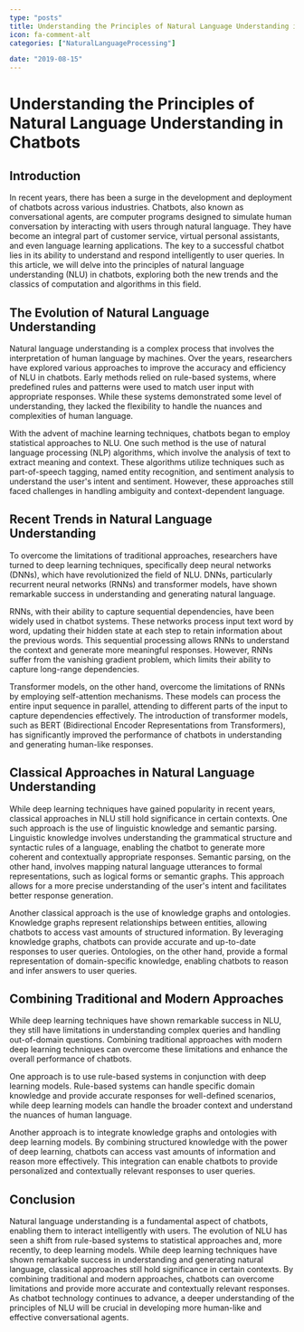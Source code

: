 ```yaml
---
type: "posts"
title: Understanding the Principles of Natural Language Understanding in Chatbots
icon: fa-comment-alt
categories: ["NaturalLanguageProcessing"]

date: "2019-08-15"
---
```




# Understanding the Principles of Natural Language Understanding in Chatbots

## Introduction

In recent years, there has been a surge in the development and deployment of chatbots across various industries. Chatbots, also known as conversational agents, are computer programs designed to simulate human conversation by interacting with users through natural language. They have become an integral part of customer service, virtual personal assistants, and even language learning applications. The key to a successful chatbot lies in its ability to understand and respond intelligently to user queries. In this article, we will delve into the principles of natural language understanding (NLU) in chatbots, exploring both the new trends and the classics of computation and algorithms in this field.

## The Evolution of Natural Language Understanding

Natural language understanding is a complex process that involves the interpretation of human language by machines. Over the years, researchers have explored various approaches to improve the accuracy and efficiency of NLU in chatbots. Early methods relied on rule-based systems, where predefined rules and patterns were used to match user input with appropriate responses. While these systems demonstrated some level of understanding, they lacked the flexibility to handle the nuances and complexities of human language.

With the advent of machine learning techniques, chatbots began to employ statistical approaches to NLU. One such method is the use of natural language processing (NLP) algorithms, which involve the analysis of text to extract meaning and context. These algorithms utilize techniques such as part-of-speech tagging, named entity recognition, and sentiment analysis to understand the user's intent and sentiment. However, these approaches still faced challenges in handling ambiguity and context-dependent language.

## Recent Trends in Natural Language Understanding

To overcome the limitations of traditional approaches, researchers have turned to deep learning techniques, specifically deep neural networks (DNNs), which have revolutionized the field of NLU. DNNs, particularly recurrent neural networks (RNNs) and transformer models, have shown remarkable success in understanding and generating natural language.

RNNs, with their ability to capture sequential dependencies, have been widely used in chatbot systems. These networks process input text word by word, updating their hidden state at each step to retain information about the previous words. This sequential processing allows RNNs to understand the context and generate more meaningful responses. However, RNNs suffer from the vanishing gradient problem, which limits their ability to capture long-range dependencies.

Transformer models, on the other hand, overcome the limitations of RNNs by employing self-attention mechanisms. These models can process the entire input sequence in parallel, attending to different parts of the input to capture dependencies effectively. The introduction of transformer models, such as BERT (Bidirectional Encoder Representations from Transformers), has significantly improved the performance of chatbots in understanding and generating human-like responses.

## Classical Approaches in Natural Language Understanding

While deep learning techniques have gained popularity in recent years, classical approaches in NLU still hold significance in certain contexts. One such approach is the use of linguistic knowledge and semantic parsing. Linguistic knowledge involves understanding the grammatical structure and syntactic rules of a language, enabling the chatbot to generate more coherent and contextually appropriate responses. Semantic parsing, on the other hand, involves mapping natural language utterances to formal representations, such as logical forms or semantic graphs. This approach allows for a more precise understanding of the user's intent and facilitates better response generation.

Another classical approach is the use of knowledge graphs and ontologies. Knowledge graphs represent relationships between entities, allowing chatbots to access vast amounts of structured information. By leveraging knowledge graphs, chatbots can provide accurate and up-to-date responses to user queries. Ontologies, on the other hand, provide a formal representation of domain-specific knowledge, enabling chatbots to reason and infer answers to user queries.

## Combining Traditional and Modern Approaches

While deep learning techniques have shown remarkable success in NLU, they still have limitations in understanding complex queries and handling out-of-domain questions. Combining traditional approaches with modern deep learning techniques can overcome these limitations and enhance the overall performance of chatbots.

One approach is to use rule-based systems in conjunction with deep learning models. Rule-based systems can handle specific domain knowledge and provide accurate responses for well-defined scenarios, while deep learning models can handle the broader context and understand the nuances of human language.

Another approach is to integrate knowledge graphs and ontologies with deep learning models. By combining structured knowledge with the power of deep learning, chatbots can access vast amounts of information and reason more effectively. This integration can enable chatbots to provide personalized and contextually relevant responses to user queries.

## Conclusion

Natural language understanding is a fundamental aspect of chatbots, enabling them to interact intelligently with users. The evolution of NLU has seen a shift from rule-based systems to statistical approaches and, more recently, to deep learning models. While deep learning techniques have shown remarkable success in understanding and generating natural language, classical approaches still hold significance in certain contexts. By combining traditional and modern approaches, chatbots can overcome limitations and provide more accurate and contextually relevant responses. As chatbot technology continues to advance, a deeper understanding of the principles of NLU will be crucial in developing more human-like and effective conversational agents.